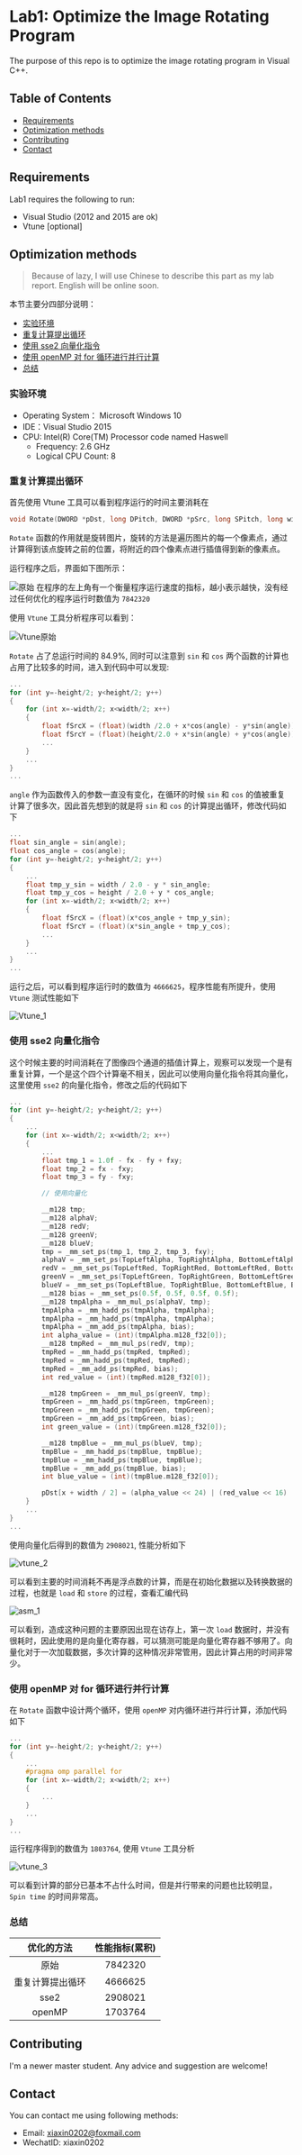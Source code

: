# Lab1: Optimize the Image Rotating Program

The purpose of this repo is to optimize the image rotating program in Visual C++.

## Table of Contents
- [Requirements](#requirements)
- [Optimization methods](#opt-methods)
- [Contributing](#contri)
- [Contact](#contact)

## <a name="requirements"></a>Requirements

Lab1 requires the following to run:
- Visual Studio (2012 and 2015 are ok)
- Vtune [optional]

## <a name="opt-methods"></a>Optimization methods

> Because of lazy, I will use Chinese to describe this part as my lab report. English will be online soon.

本节主要分四部分说明：
- [实验环境](#envi)
- [重复计算提出循环](#repeat_c)
- [使用 sse2 向量化指令](#sse2)
- [使用 openMP 对 for 循环进行并行计算](#openMP)
- [总结](#sum)

### <a name="envi"></a>实验环境

- Operating System： Microsoft Windows 10
- IDE：Visual Studio 2015
- CPU: Intel(R) Core(TM) Processor code named Haswell
	- Frequency: 2.6 GHz
	- Logical CPU Count: 8


### <a name="repeat_c"></a> 重复计算提出循环
首先使用 Vtune 工具可以看到程序运行的时间主要消耗在

``` cpp
void Rotate(DWORD *pDst, long DPitch, DWORD *pSrc, long SPitch, long width, long  height, float angle);
```

`Rotate` 函数的作用就是旋转图片，旋转的方法是遍历图片的每一个像素点，通过计算得到该点旋转之前的位置，将附近的四个像素点进行插值得到新的像素点。

运行程序之后，界面如下图所示：

![原始](1.PNG)
在程序的左上角有一个衡量程序运行速度的指标，越小表示越快，没有经过任何优化的程序运行时数值为 `7842320`

使用 `Vtune` 工具分析程序可以看到：

![Vtune原始](2.PNG)

`Rotate` 占了总运行时间的 84.9%, 同时可以注意到 `sin` 和 `cos` 两个函数的计算也占用了比较多的时间，进入到代码中可以发现:

``` cpp
...
for (int y=-height/2; y<height/2; y++)
{
	for (int x=-width/2; x<width/2; x++)
    {
    	float fSrcX = (float)(width /2.0 + x*cos(angle) - y*sin(angle));
		float fSrcY = (float)(height/2.0 + x*sin(angle) + y*cos(angle));
        ...
    }
    ...
}
...
```
`angle` 作为函数传入的参数一直没有变化，在循环的时候 `sin` 和 `cos` 的值被重复计算了很多次，因此首先想到的就是将 `sin` 和 `cos` 的计算提出循环，修改代码如下

``` cpp
...
float sin_angle = sin(angle);
float cos_angle = cos(angle);
for (int y=-height/2; y<height/2; y++)
{
	...
	float tmp_y_sin = width / 2.0 - y * sin_angle;
	float tmp_y_cos = height / 2.0 + y * cos_angle;
	for (int x=-width/2; x<width/2; x++)
    {
    	float fSrcX = (float)(x*cos_angle + tmp_y_sin);
		float fSrcY = (float)(x*sin_angle + tmp_y_cos);
        ...
    }
    ...
}
...
```

运行之后，可以看到程序运行时的数值为 `4666625`，程序性能有所提升，使用 `Vtune` 测试性能如下

![Vtune_1](3.PNG)

### <a name="sse2"></a> 使用 sse2 向量化指令
这个时候主要的时间消耗在了图像四个通道的插值计算上，观察可以发现一个是有重复计算，一个是这个四个计算毫不相关，因此可以使用向量化指令将其向量化，这里使用 `sse2` 的向量化指令，修改之后的代码如下

``` cpp
...
for (int y=-height/2; y<height/2; y++)
{
	...
	for (int x=-width/2; x<width/2; x++)
    {
        ...
        float tmp_1 = 1.0f - fx - fy + fxy;
		float tmp_2 = fx - fxy;
		float tmp_3 = fy - fxy;

		// 使用向量化

		__m128 tmp;
		__m128 alphaV;
		__m128 redV;
		__m128 greenV;
		__m128 blueV;
		tmp = _mm_set_ps(tmp_1, tmp_2, tmp_3, fxy);
		alphaV = _mm_set_ps(TopLeftAlpha, TopRightAlpha, BottomLeftAlpha, BottomRightAlpha);
		redV = _mm_set_ps(TopLeftRed, TopRightRed, BottomLeftRed, BottomRightRed);
		greenV = _mm_set_ps(TopLeftGreen, TopRightGreen, BottomLeftGreen, BottomRightGreen);
		blueV = _mm_set_ps(TopLeftBlue, TopRightBlue, BottomLeftBlue, BottomRightBlue);
		__m128 bias = _mm_set_ps(0.5f, 0.5f, 0.5f, 0.5f);
		__m128 tmpAlpha = _mm_mul_ps(alphaV, tmp);
		tmpAlpha = _mm_hadd_ps(tmpAlpha, tmpAlpha);
		tmpAlpha = _mm_hadd_ps(tmpAlpha, tmpAlpha);
		tmpAlpha = _mm_add_ps(tmpAlpha, bias);
		int alpha_value = (int)(tmpAlpha.m128_f32[0]);
		__m128 tmpRed = _mm_mul_ps(redV, tmp);
		tmpRed = _mm_hadd_ps(tmpRed, tmpRed);
		tmpRed = _mm_hadd_ps(tmpRed, tmpRed);
		tmpRed = _mm_add_ps(tmpRed, bias);
		int red_value = (int)(tmpRed.m128_f32[0]);

		__m128 tmpGreen = _mm_mul_ps(greenV, tmp);
		tmpGreen = _mm_hadd_ps(tmpGreen, tmpGreen);
		tmpGreen = _mm_hadd_ps(tmpGreen, tmpGreen);
		tmpGreen = _mm_add_ps(tmpGreen, bias);
		int green_value = (int)(tmpGreen.m128_f32[0]);

		__m128 tmpBlue = _mm_mul_ps(blueV, tmp);
		tmpBlue = _mm_hadd_ps(tmpBlue, tmpBlue);
		tmpBlue = _mm_hadd_ps(tmpBlue, tmpBlue);
		tmpBlue = _mm_add_ps(tmpBlue, bias);
		int blue_value = (int)(tmpBlue.m128_f32[0]);

		pDst[x + width / 2] = (alpha_value << 24) | (red_value << 16) | (green_value << 8) | (blue_value);
    }
    ...
}
...
```

使用向量化后得到的数值为 `2908021`, 性能分析如下

![vtune_2](4.PNG)

可以看到主要的时间消耗不再是浮点数的计算，而是在初始化数据以及转换数据的过程，也就是 `load` 和 `store` 的过程，查看汇编代码

![asm_1](5.PNG)

可以看到，造成这种问题的主要原因出现在访存上，第一次 `load` 数据时，并没有很耗时，因此使用的是向量化寄存器，可以猜测可能是向量化寄存器不够用了。向量化对于一次加载数据，多次计算的这种情况非常管用，因此计算占用的时间非常少。

### <a name="openMP"></a>使用 openMP 对 for 循环进行并行计算

在 `Rotate` 函数中设计两个循环，使用 `openMP` 对内循环进行并行计算，添加代码如下

``` cpp
...
for (int y=-height/2; y<height/2; y++)
{
	...
	#pragma omp parallel for
	for (int x=-width/2; x<width/2; x++)
    {
        ...
    }
    ...
}
...
```

运行程序得到的数值为 `1803764`, 使用 `Vtune` 工具分析

![vtune_3](6.PNG)

可以看到计算的部分已基本不占什么时间，但是并行带来的问题也比较明显，`Spin time` 的时间非常高。

### <a name="sum"></a>总结

| 优化的方法	    | 性能指标(累积)   |
| :-------:    | :------------: |
| 原始|7842320|
|重复计算提出循环|4666625|
|sse2|2908021|
|openMP|1703764|

## <a name="contri"></a> Contributing

I'm a newer master student. Any advice and suggestion are welcome!

## <a name="contact"></a> Contact

You can contact me using following methods:
- Email: xiaxin0202@foxmail.com
- WechatID: xiaxin0202
